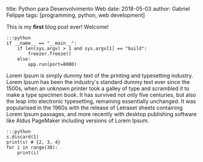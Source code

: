 title: Python para Desenvolvimento Web
date: 2018-05-03
author: Gabriel Felippe
tags: [programming, python, web development]

This is my **first** blog post ever! Welcome!
	
	:::python
	if __name__ == "__main__":
	    if len(sys.argv) > 1 and sys.argv[1] == "build":
	        freezer.freeze()
	    else:
	        app.run(port=8000)

Lorem Ipsum is simply dummy text of the printing and typesetting industry. Lorem Ipsum has been the industry's standard dummy text ever since the 1500s, when an unknown printer took a galley of type and scrambled it to make a type specimen book. It has survived not only five centuries, but also the leap into electronic typesetting, remaining essentially unchanged. It was popularised in the 1960s with the release of Letraset sheets containing Lorem Ipsum passages, and more recently with desktop publishing software like Aldus PageMaker including versions of Lorem Ipsum.

	:::python
	s.discard(1)
	print(s) # {2, 3, 4}
	for i in range(30):
		print(i)